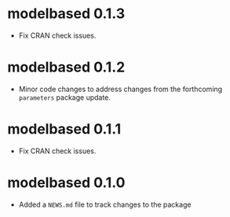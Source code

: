 # modelbased 0.1.3

- Fix CRAN check issues.

# modelbased 0.1.2

- Minor code changes to address changes from the forthcoming `parameters` package update.

# modelbased 0.1.1

- Fix CRAN check issues.

# modelbased 0.1.0

- Added a `NEWS.md` file to track changes to the package
